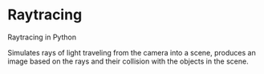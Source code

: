 # Raytracing
Raytracing in Python

Simulates rays of light traveling from the camera into a scene, produces an image based on the rays and their collision with the objects in the scene.
